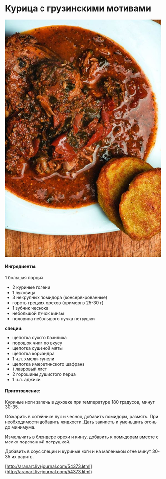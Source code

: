 # Курица с грузинскими мотивами

![](../pics/f57ba88a0f5bc4629506ce94f88e3672.jpg)

#### Ингредиенты:

1 большая порция

* 2 куриные голени
* 1 луковица
* 3 некрупных помидора \(консервированные\)
* горсть грецких орехов \(примерно 25-30 г\)
* 1 зубчик чеснока
* небольшой пучок кинзы
* половина небольшого пучка петрушки

**специи:**

* щепотка сухого базилика
* порошок чили по вкусу
* щепотка сушеной мяты
* щепотка кориандра
* 1 ч.л. хмели-сунели
* щепотка имеретинского шафрана
* 1 лавровый лист
* 2 горошины душистого перца
* 1 ч.л. аджики

#### Приготовление:

Куриные ноги запечь в духовке при температуре 180 градусов, минут 30-35.

Обжарить в сотейнике лук и чеснок, добавить помидоры, размять. При необходимости добавить жидкости. Дать закипеть и уменьшить огонь до минимума.

Измельчить в блендере орехи и кинзу, добавить к помидорам вместе с мелко порезанной петрушкой.

Добавить в соус специи и куриные ноги и на маленьком огне минут 30-35 их варить.

[http://aranart.livejournal.com/54373.html](http://aranart.livejournal.com/54373.html)

